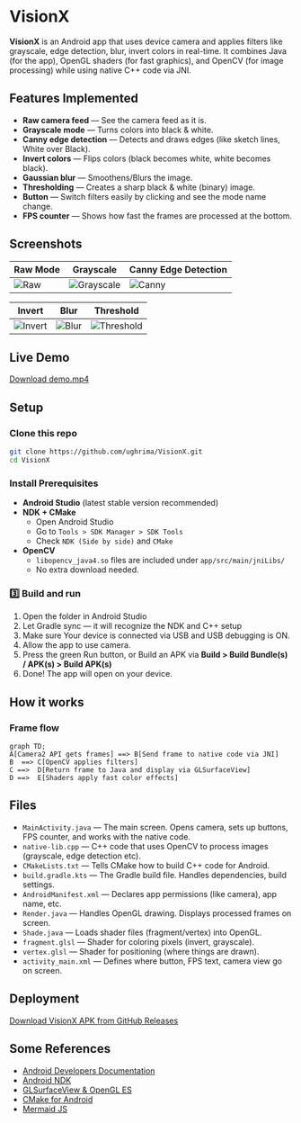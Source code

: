 # VisionX

**VisionX** is an Android app that uses device camera and applies filters like grayscale, edge detection, blur, invert colors in real-time. It combines Java (for the app), OpenGL shaders (for fast graphics), and OpenCV (for image processing) while using native C++ code via JNI.


## Features Implemented

- **Raw camera feed** — See the camera feed as it is.
- **Grayscale mode** — Turns colors into black & white.
- **Canny edge detection** — Detects and draws edges (like sketch lines, White over Black).
- **Invert colors** — Flips colors (black becomes white, white becomes black).
- **Gaussian blur** — Smoothens/Blurs the image.
- **Thresholding** — Creates a sharp black & white (binary) image.
- **Button** — Switch filters easily by clicking and see the mode name change.
- **FPS counter** — Shows how fast the frames are processed at the bottom.


## Screenshots

| Raw Mode | Grayscale | Canny Edge Detection |
|----------|-----------|---------------------|
| ![Raw](https://github.com/user-attachments/assets/1fc67527-0116-4525-9bb7-e665761093d1) | ![Grayscale](https://github.com/user-attachments/assets/995925bf-d4db-4be1-a4ab-1cc90aca9d9e) | ![Canny](https://github.com/user-attachments/assets/71fe3fef-52a0-4740-9c74-ee4c55bf1bb1) |

| Invert | Blur | Threshold |
|--------|-------|-----------|
| ![Invert](https://github.com/user-attachments/assets/4a8dcda5-7b45-4b5d-a375-fdea4049cbd1) | ![Blur](https://github.com/user-attachments/assets/61e6b3df-7e79-4750-883d-61fd4bdd91ed) | ![Threshold](https://github.com/user-attachments/assets/b030c138-2c37-41a6-abd7-3f522017e7ff) |



## Live Demo 
[Download demo.mp4](demo.mp4)

## Setup

### Clone this repo

```bash
git clone https://github.com/ughrima/VisionX.git
cd VisionX
````

### Install Prerequisites

* **Android Studio** (latest stable version recommended)
* **NDK + CMake**
  * Open Android Studio
  * Go to `Tools > SDK Manager > SDK Tools`
  * Check  `NDK (Side by side)` and `CMake`
* **OpenCV**
  * `libopencv_java4.so` files are included under `app/src/main/jniLibs/`
  * No extra download needed.
  
### 3️⃣ Build and run

1. Open the folder in Android Studio
2. Let Gradle sync — it will recognize the NDK and C++ setup
3. Make sure Your device is connected via USB and USB debugging is ON.
4. Allow the app to use camera.
5. Press the green Run button, or Build an APK via
**Build > Build Bundle(s) / APK(s) > Build APK(s)**
7. Done!  The app will open on your device.

## How it works

### Frame flow

```mermaid
graph TD;
A[Camera2 API gets frames] ==> B[Send frame to native code via JNI]
B  ==> C[OpenCV applies filters]
C ==>  D[Return frame to Java and display via GLSurfaceView]
D ==>  E[Shaders apply fast color effects]

```

## Files

* `MainActivity.java` — The main screen. Opens camera, sets up buttons, FPS counter, and works with the native code.
* `native-lib.cpp` — C++ code that uses OpenCV to process images (grayscale, edge detection etc).
* `CMakeLists.txt` — Tells CMake how to build  C++ code for Android.
* `build.gradle.kts` — The Gradle build file. Handles dependencies, build settings.
* `AndroidManifest.xml` — Declares app permissions (like camera), app name, etc.
* `Render.java` — Handles OpenGL drawing. Displays processed frames on screen.
* `Shade.java` — Loads shader files (fragment/vertex) into OpenGL.
* `fragment.glsl` — Shader for coloring pixels (invert, grayscale).
* `vertex.glsl` — Shader for positioning (where things are drawn).
* `activity_main.xml` — Defines where button, FPS text, camera view go on screen.

 ## Deployment

[Download VisionX APK from GitHub Releases](https://github.com/ughrima/VisionX/releases/latest)

## Some References 

- [Android Developers Documentation](https://developer.android.com/docs)
- [Android NDK](https://developer.android.com/ndk)
- [GLSurfaceView & OpenGL ES](https://developer.android.com/reference/android/opengl/GLSurfaceView) 
- [CMake for Android](https://developer.android.com/studio/projects/install-ndk#cmake)
- [Mermaid JS](https://mermaid.js.org/)



